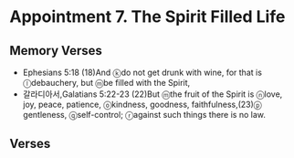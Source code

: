 #  Appointment 7. The Spirit Filled Life

## Memory Verses
- Ephesians 5:18 (18)And <f>ⓚ</f>do not get drunk with wine, for that is <f>ⓛ</f>debauchery, but <f>ⓜ</f>be filled with the Spirit,
- 갈라디아서,Galatians 5:22-23 (22)But <f>ⓜ</f>the fruit of the Spirit is <f>ⓝ</f>love, joy, peace, patience, <f>ⓞ</f>kindness, goodness, faithfulness,(23)<f>ⓟ</f> gentleness, <f>ⓠ</f>self-control; <f>ⓡ</f>against such things there is no law.

## Verses
